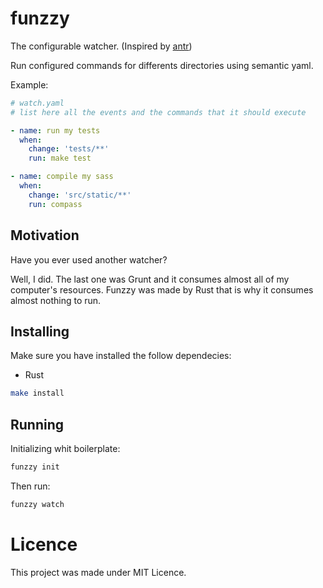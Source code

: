# funzzy
The configurable watcher. (Inspired by [antr](https://github.com/juanibiapina/antr))

Run configured commands for differents directories using semantic yaml.

Example:
```yaml
# watch.yaml
# list here all the events and the commands that it should execute

- name: run my tests
  when:
    change: 'tests/**'
    run: make test

- name: compile my sass
  when:
    change: 'src/static/**'
    run: compass

```

## Motivation
Have you ever used another watcher? 

Well, I did. The last one was Grunt and it consumes almost all of my computer's resources.
Funzzy was made by Rust that is why it consumes almost nothing to run.


## Installing
Make sure you have installed the follow dependecies:
- Rust
```bash
make install
```

## Running
Initializing whit boilerplate:
```bash
funzzy init
```
Then run:
```bash
funzzy watch
```

# Licence
This project was made under MIT Licence.
